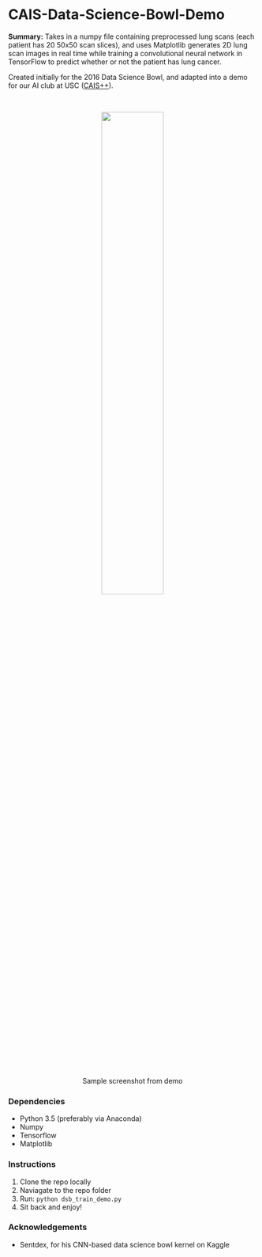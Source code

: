 # CAIS-Data-Science-Bowl-Demo

**Summary:** Takes in a numpy file containing preprocessed lung scans (each patient has 20 50x50 scan slices), and uses Matplotlib generates
2D lung scan images in real time while training a convolutional neural network in TensorFlow to predict whether or not the patient
has lung cancer.

Created initially for the 2016 Data Science Bowl, and adapted into a demo for our AI club at USC ([CAIS++](http://caisplusplus.usc.edu/)).

<br>

<p align="center">
<img src="http://i.imgur.com/eepKV55.png" width="50%" align="middle"/>
</br>
Sample screenshot from demo
</p>

### Dependencies
* Python 3.5 (preferably via Anaconda)
* Numpy
* Tensorflow
* Matplotlib

### Instructions
1. Clone the repo locally
2. Naviagate to the repo folder
3. Run: `python dsb_train_demo.py`
4. Sit back and enjoy!

### Acknowledgements
* Sentdex, for his CNN-based data science bowl kernel on Kaggle
